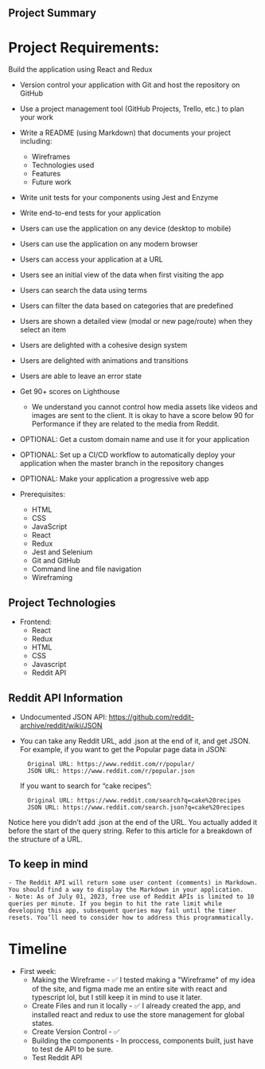 ## Project Summary
# Project Requirements:
Build the application using React and Redux

- Version control your application with Git and host the repository on GitHub

- Use a project management tool (GitHub Projects, Trello, etc.) to plan your work

- Write a README (using Markdown) that documents your project including:
    - Wireframes
    - Technologies used
    - Features
    - Future work

- Write unit tests for your components using Jest and Enzyme

- Write end-to-end tests for your application

- Users can use the application on any device (desktop to mobile)

- Users can use the application on any modern browser

- Users can access your application at a URL

- Users see an initial view of the data when first visiting the app

- Users can search the data using terms

- Users can filter the data based on categories that are predefined

- Users are shown a detailed view (modal or new page/route) when they select an item

- Users are delighted with a cohesive design system

- Users are delighted with animations and transitions

- Users are able to leave an error state

- Get 90+ scores on Lighthouse
    - We understand you cannot control how media assets like videos and images are sent to the client. It is okay to have a score below 90 for Performance if they are related to the media from Reddit.

- OPTIONAL: Get a custom domain name and use it for your application

- OPTIONAL: Set up a CI/CD workflow to automatically deploy your application when the master branch in the repository changes

- OPTIONAL: Make your application a progressive web app

- Prerequisites:
    - HTML
    - CSS
    - JavaScript
    - React
    - Redux
    - Jest and Selenium
    - Git and GitHub
    - Command line and file navigation
    - Wireframing


## Project Technologies
- Frontend: 
    - React
    - Redux
    - HTML
    - CSS
    - Javascript
    - Reddit API

## Reddit API Information
- Undocumented JSON API: https://github.com/reddit-archive/reddit/wiki/JSON
- You can take any Reddit URL, add .json at the end of it, and get JSON. For example, if you want to get the Popular page data in JSON:

        Original URL: https://www.reddit.com/r/popular/
        JSON URL: https://www.reddit.com/r/popular.json

    If you want to search for “cake recipes”:

        Original URL: https://www.reddit.com/search?q=cake%20recipes
        JSON URL: https://www.reddit.com/search.json?q=cake%20recipes

Notice here you didn’t add .json at the end of the URL. You actually added it before the start of the query string. Refer to this article for a breakdown of the structure of a URL.

## To keep in mind
    - The Reddit API will return some user content (comments) in Markdown. You should find a way to display the Markdown in your application.
    - Note: As of July 01, 2023, free use of Reddit APIs is limited to 10 queries per minute. If you begin to hit the rate limit while developing this app, subsequent queries may fail until the timer resets. You’ll need to consider how to address this programmatically.


# Timeline
- First week: 
    - Making the Wireframe - ✅
        I tested making a "Wireframe" of my idea of the site, and figma made me an entire site with react and typescript lol, but I still keep it in mind to use it later.
    - Create Files and run it locally - ✅
        I already created the app, and installed react and redux to use the store management for global states.
    - Create Version Control - ✅
    - Building the components - In proccess, components built, just have to test de API to be sure.
    - Test Reddit API